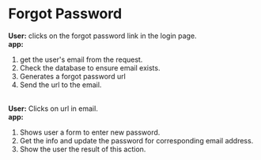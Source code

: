 # Forgot Password

**User:** clicks on the forgot password link in the login page.<br>
**app:**
1. get the user's email from the request.
2. Check the database to ensure email exists.
3. Generates a forgot password url
4. Send the url to the email.
<br><br>

**User:** Clicks on url in email.<br>
**app:**
1. Shows user a form to enter new password.
2. Get the info and update the password for corresponding email address.
3. Show the user the result of this action.